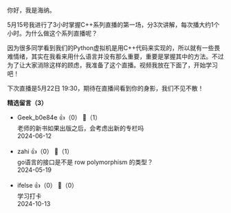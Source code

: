 你好，我是海纳。

5月15号我进行了3小时掌握C++系列直播的第一场，分3次讲解，每次播大约1个小时。为什么做这个系列直播呢？

因为很多同学看到我们的Python虚拟机是用C++代码来实现的，所以就有一些畏难情绪，其实在我看来用什么语言并没有那么重要，重要是掌握其中的方法。不过为了让大家消除这样的顾虑，我准备了这个直播。视频我放在下面了，开始学习吧！

下次直播是5月22日 19:30，期待在直播间看到你的身影，我们不见不散！
<div><strong>精选留言（3）</strong></div><ul>
<li><span>Geek_b0e84e</span> 👍（0） 💬（1）<div>老师的新书如果出版之后，会考虑出新的专栏吗</div>2024-06-12</li><br/><li><span>zahi</span> 👍（0） 💬（1）<div>go语言的接口是不是 row polymorphism 的类型？</div>2024-05-19</li><br/><li><span>ifelse</span> 👍（0） 💬（0）<div>学习打卡</div>2024-10-13</li><br/>
</ul>